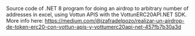 Source code of .NET 8 program for doing an airdrop to arbitrary number of addresses in excel, using Vottun APIS with the VottunERC20API.NET SDK.
More info here: https://medium.com/@jzafradelpozo/realizar-un-airdrop-de-token-erc20-con-vottun-apis-y-vottumerc20api-net-457fb7b30a3d
